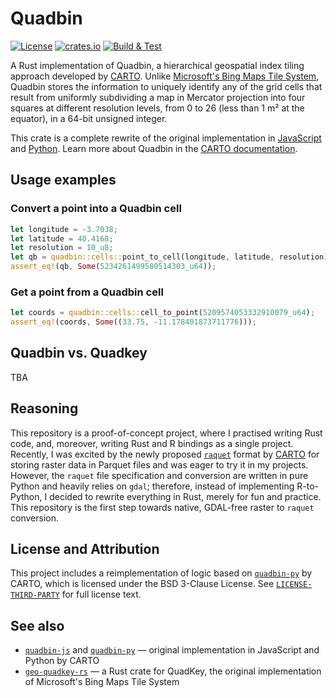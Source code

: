 # Quadbin

[![License](https://img.shields.io/badge/license-MIT-blue.svg)](https://github.com/atsyplenkov/quadbin/blob/main/LICENSE) [![crates.io](https://img.shields.io/crates/v/quadbin.svg?logo=rust)](https://crates.io/crates/quadbin) [![Build & Test](https://github.com/atsyplenkov/quadbin/actions/workflows/rust.yml/badge.svg)](https://github.com/atsyplenkov/quadbin/actions/workflows/rust.yml)

A Rust implementation of Quadbin, a hierarchical geospatial index tiling approach developed by [CARTO](https://github.com/CartoDB). Unlike [Microsoft's Bing Maps Tile System](https://docs.microsoft.com/en-us/bingmaps/articles/bing-maps-tile-system), Quadbin stores the information to uniquely identify any of the grid cells that result from uniformly subdividing a map in Mercator projection into four squares at different resolution levels, from 0 to 26 (less than 1 m² at the equator), in a 64-bit unsigned integer.

This crate is a complete rewrite of the original implementation in [JavaScript](https://github.com/CartoDB/quadbin-js) and [Python](https://github.com/CartoDB/quadbin-py). Learn more about Quadbin in the [CARTO documentation](https://docs.carto.com/data-and-analysis/analytics-toolbox-for-snowflake/sql-reference/quadbin).
    

## Usage examples

### Convert a point into a Quadbin cell

```rust
let longitude = -3.7038;
let latitude = 40.4168;
let resolution = 10_u8;
let qb = quadbin::cells::point_to_cell(longitude, latitude, resolution);
assert_eq!(qb, Some(5234261499580514303_u64));
```

### Get a point from a Quadbin cell

```rust
let coords = quadbin::cells::cell_to_point(5209574053332910079_u64);
assert_eq!(coords, Some((33.75, -11.178401873711776)));
```

## Quadbin vs. Quadkey
TBA

## Reasoning
This repository is a proof-of-concept project, where I practised writing Rust code, and, moreover, writing Rust and R bindings as a single project. Recently, I was excited by the newly proposed  [`raquet`](https://github.com/CartoDB/raquet) format by [CARTO](https://github.com/CartoDB) for storing raster data in Parquet files and was eager to try it in my projects. However, the `raquet` file specification and conversion are written in pure Python and heavily relies on `gdal`; therefore, instead of implementing R-to-Python, I decided to rewrite everything in Rust, merely for fun and practice. This repository is the first step towards native, GDAL-free raster to `raquet` conversion.

## License and Attribution
This project includes a reimplementation of logic based on [`quadbin-py`](https://github.com/CartoDB/quadbin-py) by CARTO, which is licensed under the BSD 3-Clause License.
See [`LICENSE-THIRD-PARTY`](LICENSE-THIRD-PARTY) for full license text.

## See also
* [`quadbin-js`](https://github.com/CartoDB/quadbin-js) and [`quadbin-py`](https://github.com/CartoDB/quadbin-py) — original implementation in JavaScript and Python by CARTO
* [`geo-quadkey-rs`](https://github.com/masaishi/geo-quadkey-rs) — a Rust crate for QuadKey, the original implementation of Microsoft's Bing Maps Tile System


